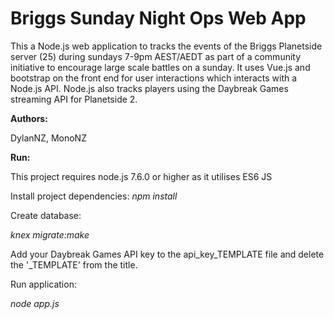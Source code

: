 Briggs Sunday Night Ops Web App
=

This a Node.js web application to tracks the events of the Briggs Planetside server (25) during sundays 7-9pm AEST/AEDT
as part of a community initiative to encourage large scale battles on a sunday. It uses Vue.js and bootstrap on the front end for user interactions which interacts with a Node.js API. Node.js also tracks players using the Daybreak Games streaming API for Planetside 2.

**Authors:**

DylanNZ, MonoNZ

**Run:**

This project requires node.js 7.6.0 or higher as it utilises ES6 JS


Install project dependencies:
_npm install_

Create database:

_knex migrate:make_

Add your Daybreak Games API key to the api_key_TEMPLATE file and delete the '_TEMPLATE' from the title.

Run application:

_node app.js_